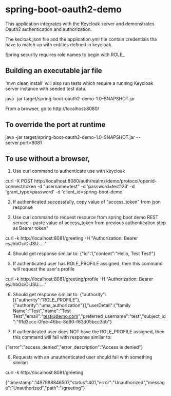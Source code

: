 # spring-boot-oauth2-demo

This application integrates with the Keycloak server and demonstrates Oauth2 authentication and authorization.

The kecloak.json file and the application.yml file contain credentials tha have to match up with entities defined in keycloak.

Spring security requires role names to begin with ROLE_

## Building an executable jar file

'mvn clean install' will also run tests which require a running Keycloak server instance with seeded test data.

java -jar target/spring-boot-oauth2-demo-1.0-SNAPSHOT.jar 

From a browser, go to http://localhost:8080/

## To override the port at runtime

java -jar target/spring-boot-oauth2-demo-1.0-SNAPSHOT.jar --server.port=8081

## To use without a browser,

1. Use curl command to authenticate use with keycloak

curl -X POST http://localhost:8080/auth/realms/demo/protocol/openid-connect/token -d "username=test" -d 'password=test123' -d 'grant_type=password' -d 'client_id=spring-boot-demo'

2. If authenticated successfully, copy value of "access_token" from json response

3. Use curl command to request resource from spring boot demo REST service - paste value of access_token from previous
   authentication step as Bearer token"

curl -k http://localhost:8081/greeting -H "Authorization: Bearer eyJhbGciOiJSU....."

4. Should get response similar to: {"id":1,"content":"Hello, Test Test!"}

5. If authenticated user has ROLE_PROFILE assigned, then this command will request the user's profile

curl -k http://localhost:8081/greeting/profile -H "Authorization: Bearer eyJhbGciOiJSU....."

6. Should get response similar to: {"authority":[{"authority":"ROLE_PROFILE"},{"authority":"uma_authorization"}],"userDetail":{"family Name":"Test","name":"Test Test","email":"test@demo.com","preferred_username":"test","subject_id":"fffd3ccc-0fee-46bc-8d90-f63d05bcc3bb"}

7. If authenticated user does NOT have the ROLE_PROFILE assigned, then this command will fail with response similar to: 
   
{"error":"access_denied","error_description":"Access is denied"}

8. Requests with an unauthenticated user should fail with something similar:

curl -k http://localhost:8081/greeting

{"timestamp":1497988846507,"status":401,"error":"Unauthorized","message":"Unauthorized","path":"/greeting"}




   
   





